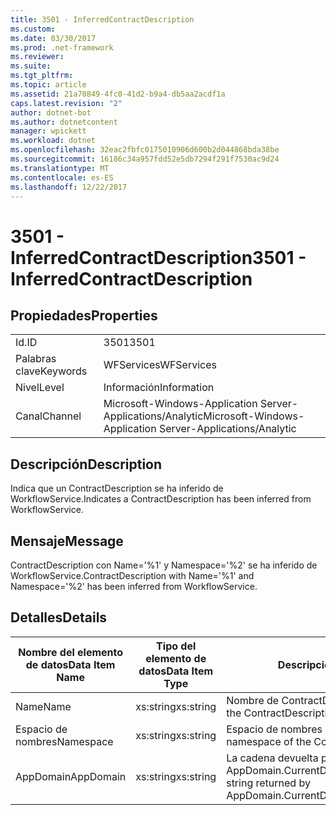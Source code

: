 ```yaml
---
title: 3501 - InferredContractDescription
ms.custom: 
ms.date: 03/30/2017
ms.prod: .net-framework
ms.reviewer: 
ms.suite: 
ms.tgt_pltfrm: 
ms.topic: article
ms.assetid: 21a70849-4fc0-41d2-b9a4-db5aa2acdf1a
caps.latest.revision: "2"
author: dotnet-bot
ms.author: dotnetcontent
manager: wpickett
ms.workload: dotnet
ms.openlocfilehash: 32eac2fbfc0175010906d600b2d044868bda38be
ms.sourcegitcommit: 16186c34a957fdd52e5db7294f291f7530ac9d24
ms.translationtype: MT
ms.contentlocale: es-ES
ms.lasthandoff: 12/22/2017
---
```

# <a name="3501---inferredcontractdescription"></a><span data-ttu-id="a7ee8-102">3501 - InferredContractDescription</span><span class="sxs-lookup"><span data-stu-id="a7ee8-102">3501 - InferredContractDescription</span></span>
## <a name="properties"></a><span data-ttu-id="a7ee8-103">Propiedades</span><span class="sxs-lookup"><span data-stu-id="a7ee8-103">Properties</span></span>  
  
|||  
|-|-|  
|<span data-ttu-id="a7ee8-104">Id.</span><span class="sxs-lookup"><span data-stu-id="a7ee8-104">ID</span></span>|<span data-ttu-id="a7ee8-105">3501</span><span class="sxs-lookup"><span data-stu-id="a7ee8-105">3501</span></span>|  
|<span data-ttu-id="a7ee8-106">Palabras clave</span><span class="sxs-lookup"><span data-stu-id="a7ee8-106">Keywords</span></span>|<span data-ttu-id="a7ee8-107">WFServices</span><span class="sxs-lookup"><span data-stu-id="a7ee8-107">WFServices</span></span>|  
|<span data-ttu-id="a7ee8-108">Nivel</span><span class="sxs-lookup"><span data-stu-id="a7ee8-108">Level</span></span>|<span data-ttu-id="a7ee8-109">Información</span><span class="sxs-lookup"><span data-stu-id="a7ee8-109">Information</span></span>|  
|<span data-ttu-id="a7ee8-110">Canal</span><span class="sxs-lookup"><span data-stu-id="a7ee8-110">Channel</span></span>|<span data-ttu-id="a7ee8-111">Microsoft-Windows-Application Server-Applications/Analytic</span><span class="sxs-lookup"><span data-stu-id="a7ee8-111">Microsoft-Windows-Application Server-Applications/Analytic</span></span>|  
  
## <a name="description"></a><span data-ttu-id="a7ee8-112">Descripción</span><span class="sxs-lookup"><span data-stu-id="a7ee8-112">Description</span></span>  
 <span data-ttu-id="a7ee8-113">Indica que un ContractDescription se ha inferido de WorkflowService.</span><span class="sxs-lookup"><span data-stu-id="a7ee8-113">Indicates a ContractDescription has been inferred from WorkflowService.</span></span>  
  
## <a name="message"></a><span data-ttu-id="a7ee8-114">Mensaje</span><span class="sxs-lookup"><span data-stu-id="a7ee8-114">Message</span></span>  
 <span data-ttu-id="a7ee8-115">ContractDescription con Name='%1' y Namespace='%2' se ha inferido de WorkflowService.</span><span class="sxs-lookup"><span data-stu-id="a7ee8-115">ContractDescription with Name='%1' and Namespace='%2' has been inferred from WorkflowService.</span></span>  
  
## <a name="details"></a><span data-ttu-id="a7ee8-116">Detalles</span><span class="sxs-lookup"><span data-stu-id="a7ee8-116">Details</span></span>  
  
|<span data-ttu-id="a7ee8-117">Nombre del elemento de datos</span><span class="sxs-lookup"><span data-stu-id="a7ee8-117">Data Item Name</span></span>|<span data-ttu-id="a7ee8-118">Tipo del elemento de datos</span><span class="sxs-lookup"><span data-stu-id="a7ee8-118">Data Item Type</span></span>|<span data-ttu-id="a7ee8-119">Descripción</span><span class="sxs-lookup"><span data-stu-id="a7ee8-119">Description</span></span>|  
|--------------------|--------------------|-----------------|  
|<span data-ttu-id="a7ee8-120">Name</span><span class="sxs-lookup"><span data-stu-id="a7ee8-120">Name</span></span>|<span data-ttu-id="a7ee8-121">xs:string</span><span class="sxs-lookup"><span data-stu-id="a7ee8-121">xs:string</span></span>|<span data-ttu-id="a7ee8-122">Nombre de ContractDescription.</span><span class="sxs-lookup"><span data-stu-id="a7ee8-122">The name of the ContractDescription.</span></span>|  
|<span data-ttu-id="a7ee8-123">Espacio de nombres</span><span class="sxs-lookup"><span data-stu-id="a7ee8-123">Namespace</span></span>|<span data-ttu-id="a7ee8-124">xs:string</span><span class="sxs-lookup"><span data-stu-id="a7ee8-124">xs:string</span></span>|<span data-ttu-id="a7ee8-125">Espacio de nombres ContractDescription.</span><span class="sxs-lookup"><span data-stu-id="a7ee8-125">The namespace of the ContractDescription.</span></span>|  
|<span data-ttu-id="a7ee8-126">AppDomain</span><span class="sxs-lookup"><span data-stu-id="a7ee8-126">AppDomain</span></span>|<span data-ttu-id="a7ee8-127">xs:string</span><span class="sxs-lookup"><span data-stu-id="a7ee8-127">xs:string</span></span>|<span data-ttu-id="a7ee8-128">La cadena devuelta por AppDomain.CurrentDomain.FriendlyName.</span><span class="sxs-lookup"><span data-stu-id="a7ee8-128">The string returned by AppDomain.CurrentDomain.FriendlyName.</span></span>|
